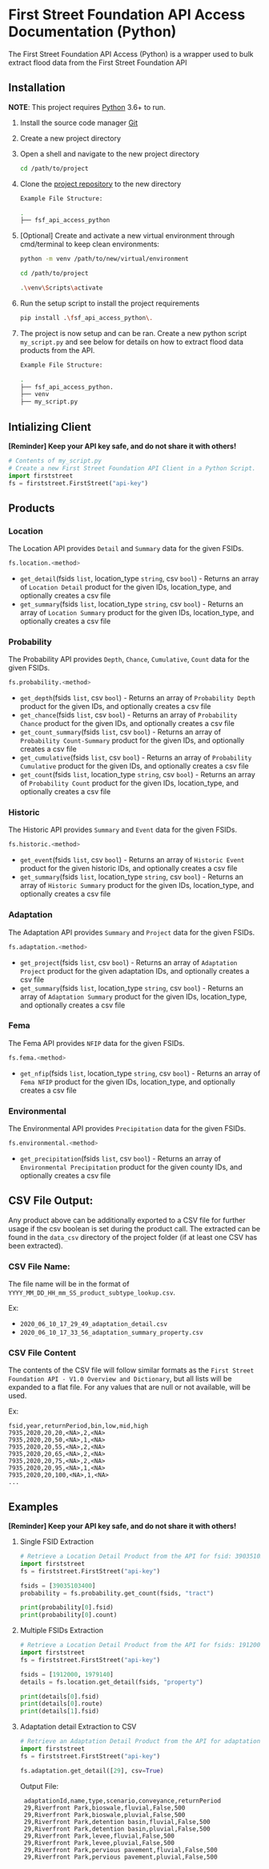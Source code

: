 # First Street Foundation API Access Documentation (Python)
The First Street Foundation API Access (Python) is a wrapper used to bulk extract flood data from the First Street Foundation API

## Installation
**NOTE**: This project requires [Python](https://www.python.org/downloads/) 3.6+ to run.
1. Install the source code manager [Git]
2. Create a new project directory
3. Open a shell and navigate to the new project directory
    ```sh
    cd /path/to/project
    ```
4. Clone the [project repository](https://github.com/FirstStreet/fsf_api_access_python.git) to the new directory
    ```sh
    Example File Structure:
    
    .
    ├── fsf_api_access_python


5. [Optional] Create and activate a new virtual environment through cmd/terminal to keep clean environments:
    ```sh
    python -m venv /path/to/new/virtual/environment
   
    cd /path/to/project
   
    .\venv\Scripts\activate
    ```
    
6. Run the setup script to install the project requirements
    ```sh
    pip install .\fsf_api_access_python\.
    ```
7. The project is now setup and can be ran. Create a new python script `my_script.py` and see below for details on how to extract flood data products from the API.
    ```sh
    Example File Structure:
    
    .
    ├── fsf_api_access_python.
    ├── venv
    ├── my_script.py

## Intializing Client
**[Reminder] Keep your API key safe, and do not share it with others!**
```python
# Contents of my_script.py
# Create a new First Street Foundation API Client in a Python Script. 
import firststreet
fs = firststreet.FirstStreet("api-key")
```

## Products
### Location

The Location API provides `Detail` and `Summary` data for the given FSIDs.

```python
fs.location.<method>
```

* `get_detail`(fsids `list`, location_type `string`, csv `bool`) - Returns an array of `Location Detail` product for the given IDs, location_type, and optionally creates a csv file
* `get_summary`(fsids `list`, location_type `string`, csv `bool`) - Returns an array of `Location Summary` product for the given IDs, location_type, and optionally creates a csv file

### Probability

The Probability API provides `Depth`, `Chance`, `Cumulative`, `Count` data for the given FSIDs.

```python
fs.probability.<method>
```

* `get_depth`(fsids `list`, csv `bool`) - Returns an array of `Probability Depth` product for the given IDs, and optionally creates a csv file
* `get_chance`(fsids `list`, csv `bool`) - Returns an array of `Probability Chance` product for the given IDs, and optionally creates a csv file
* `get_count_summary`(fsids `list`, csv `bool`) - Returns an array of `Probability Count-Summary` product for the given IDs, and optionally creates a csv file
* `get_cumulative`(fsids `list`, csv `bool`) - Returns an array of `Probability Cumulative` product for the given IDs, and optionally creates a csv file
* `get_count`(fsids `list`, location_type `string`, csv `bool`) - Returns an array of `Probability Count` product for the given IDs, location_type, and optionally creates a csv file

### Historic

The Historic API provides `Summary` and `Event` data for the given FSIDs.

```python
fs.historic.<method>
```

* `get_event`(fsids `list`, csv `bool`) - Returns an array of `Historic Event` product for the given historic IDs, and optionally creates a csv file
* `get_summary`(fsids `list`, location_type `string`, csv `bool`) - Returns an array of `Historic Summary` product for the given IDs, location_type, and optionally creates a csv file

### Adaptation

The Adaptation API provides `Summary` and `Project` data for the given FSIDs.

```python
fs.adaptation.<method>
```

* `get_project`(fsids `list`, csv `bool`) - Returns an array of `Adaptation Project` product for the given adaptation IDs, and optionally creates a csv file
* `get_summary`(fsids `list`, location_type `string`, csv `bool`) - Returns an array of `Adaptation Summary` product for the given IDs, location_type, and optionally creates a csv file

### Fema

The Fema API provides `NFIP` data for the given FSIDs.

```python
fs.fema.<method>
```

* `get_nfip`(fsids `list`, location_type `string`, csv `bool`) - Returns an array of `Fema NFIP` product for the given IDs, location_type, and optionally creates a csv file

### Environmental

The Environmental API provides `Precipitation` data for the given FSIDs.

```python
fs.environmental.<method>
```

* `get_precipitation`(fsids `list`, csv `bool`) - Returns an array of `Environmental Precipitation` product for the given county IDs, and optionally creates a csv file

## CSV File Output:
Any product above can be additionally exported to a CSV file for further usage if the csv boolean is set during the product call. The extracted can be found in the `data_csv` directory of the project folder (if at least one CSV has been extracted).


### CSV File Name:
The file name will be in the format of `YYYY_MM_DD_HH_mm_SS_product_subtype_lookup.csv`. 

Ex:
- `2020_06_10_17_29_49_adaptation_detail.csv`
- `2020_06_10_17_33_56_adaptation_summary_property.csv`

### CSV File Content
The contents of the CSV file will follow similar formats as the `First Street Foundation API - V1.0 Overview and Dictionary`, but all lists will be expanded to a flat file. For any values that are null or not available, <NA> will be used.

Ex: 
```csv
fsid,year,returnPeriod,bin,low,mid,high
7935,2020,20,20,<NA>,2,<NA>
7935,2020,20,50,<NA>,1,<NA>
7935,2020,20,55,<NA>,2,<NA>
7935,2020,20,65,<NA>,2,<NA>
7935,2020,20,75,<NA>,2,<NA>
7935,2020,20,95,<NA>,1,<NA>
7935,2020,20,100,<NA>,1,<NA>
...
```
   
   
## Examples
**[Reminder] Keep your API key safe, and do not share it with others!**
1. Single FSID Extraction
    ```python
    # Retrieve a Location Detail Product from the API for fsid: 39035103400
    import firststreet
    fs = firststreet.FirstStreet("api-key")
    
    fsids = [39035103400]
    probability = fs.probability.get_count(fsids, "tract")
    
    print(probability[0].fsid)
    print(probability[0].count)
    ```

2. Multiple FSIDs Extraction
    ```python
    # Retrieve a Location Detail Product from the API for fsids: 1912000, 1979140
    import firststreet
    fs = firststreet.FirstStreet("api-key")
    
    fsids = [1912000, 1979140]
    details = fs.location.get_detail(fsids, "property")
    
    print(details[0].fsid)
    print(details[0].route)
    print(details[1].fsid)
    ```
   
2. Adaptation detail Extraction to CSV
    ```python
    # Retrieve an Adaptation Detail Product from the API for adaptationID: 29 and export to a CSV located in data_csv`
    import firststreet
    fs = firststreet.FirstStreet("api-key")
    
    fs.adaptation.get_detail([29], csv=True)
    ```
   
   Output File:
   ```csv
    adaptationId,name,type,scenario,conveyance,returnPeriod
    29,Riverfront Park,bioswale,fluvial,False,500
    29,Riverfront Park,bioswale,pluvial,False,500
    29,Riverfront Park,detention basin,fluvial,False,500
    29,Riverfront Park,detention basin,pluvial,False,500
    29,Riverfront Park,levee,fluvial,False,500
    29,Riverfront Park,levee,pluvial,False,500
    29,Riverfront Park,pervious pavement,fluvial,False,500
    29,Riverfront Park,pervious pavement,pluvial,False,500
    ```

[git]: <https://git-scm.com/downloads>
